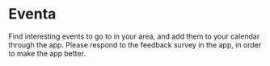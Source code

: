 Eventa
======

Find interesting events to go to in your area, and add them to your calendar through the app.
Please respond to the feedback survey in the app, in order to make the app better.
